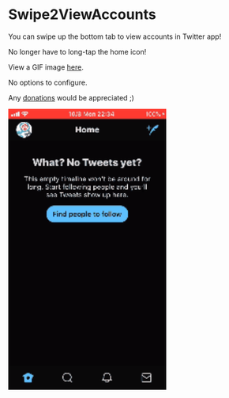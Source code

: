 # Swipe2ViewAccounts

You can swipe up the bottom tab to view accounts in Twitter app!

No longer have to long-tap the home icon!

View a GIF image [here](https://github.com/b01s/Swipe2ViewAccounts/blob/master/images/demo.gif).

No options to configure.

Any [donations](https://ko-fi.com/V7V3KCB0) would be appreciated ;)

<img src="https://github.com/b01s/Swipe2ViewAccounts/blob/master/images/demo.gif" width="320px">